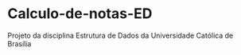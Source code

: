 # Calculo-de-notas-ED
Projeto da disciplina Estrutura de Dados da Universidade Católica de Brasília
